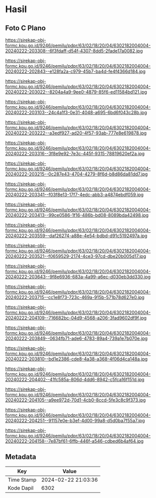 # Hasil

## Foto C Plano

https://sirekap-obj-formc.kpu.go.id/9246/pemilu/pdpr/63/02/18/20/04/6302182004004-20240222-203308--6f3fdaff-d54f-4307-8dd5-2fade17a0082.jpg

https://sirekap-obj-formc.kpu.go.id/9246/pemilu/pdpr/63/02/18/20/04/6302182004004-20240222-202843--e128fa2a-c979-45b7-ba4d-fe4f4366d184.jpg

https://sirekap-obj-formc.kpu.go.id/9246/pemilu/pdpr/63/02/18/20/04/6302182004004-20240222-203022--8204a4a9-9ee0-4879-85f6-ed11584bd121.jpg

https://sirekap-obj-formc.kpu.go.id/9246/pemilu/pdpr/63/02/18/20/04/6302182004004-20240222-203103--24c4a1f3-0e31-4048-a695-6bd6f043c28b.jpg

https://sirekap-obj-formc.kpu.go.id/9246/pemilu/pdpr/63/02/18/20/04/6302182004004-20240222-203222--a3edf927-ad20-4f57-93ab-777e8e619878.jpg

https://sirekap-obj-formc.kpu.go.id/9246/pemilu/pdpr/63/02/18/20/04/6302182004004-20240222-203316--3f8e9e92-7e3c-445f-9315-78819620ef2a.jpg

https://sirekap-obj-formc.kpu.go.id/9246/pemilu/pdpr/63/02/18/20/04/6302182004004-20240222-203215--0c287e43-4704-4279-8f6d-b8d86da81dd7.jpg

https://sirekap-obj-formc.kpu.go.id/9246/pemilu/pdpr/63/02/18/20/04/6302182004004-20240222-203341--f03f8e13-17f7-4edc-abb3-a4874ebdf059.jpg

https://sirekap-obj-formc.kpu.go.id/9246/pemilu/pdpr/63/02/18/20/04/6302182004004-20240222-203413--99ce0586-1f16-486b-bd08-8089bda42498.jpg

https://sirekap-obj-formc.kpu.go.id/9246/pemilu/pdpr/63/02/18/20/04/6302182004004-20240222-203559--daf26274-a88e-4e54-bdbd-d91c5192497a.jpg

https://sirekap-obj-formc.kpu.go.id/9246/pemilu/pdpr/63/02/18/20/04/6302182004004-20240222-203521--f0659529-2174-4ce3-97cd-dbe20b005d17.jpg

https://sirekap-obj-formc.kpu.go.id/9246/pemilu/pdpr/63/02/18/20/04/6302182004004-20240222-203643--9f8e6936-683a-4a99-a6ec-d030eb3dd330.jpg

https://sirekap-obj-formc.kpu.go.id/9246/pemilu/pdpr/63/02/18/20/04/6302182004004-20240222-203715--cc1e8f73-723c-469a-915b-571b78d627e0.jpg

https://sirekap-obj-formc.kpu.go.id/9246/pemilu/pdpr/63/02/18/20/04/6302182004004-20240222-204109--716682bc-04d9-4568-a206-3fad9602df9f.jpg

https://sirekap-obj-formc.kpu.go.id/9246/pemilu/pdpr/63/02/18/20/04/6302182004004-20240222-203849--0634fb71-ade6-4783-89a4-739a1e7b070e.jpg

https://sirekap-obj-formc.kpu.go.id/9246/pemilu/pdpr/63/02/18/20/04/6302182004004-20240222-203810--bd1e2386-cde8-4a38-a368-4f06d4ca148a.jpg

https://sirekap-obj-formc.kpu.go.id/9246/pemilu/pdpr/63/02/18/20/04/6302182004004-20240222-204402--41fc585a-806d-4dd6-8942-c5fca16f151d.jpg

https://sirekap-obj-formc.kpu.go.id/9246/pemilu/pdpr/63/02/18/20/04/6302182004004-20240222-204105--a9ee972d-70d1-4cb0-8ccd-5fe3c8c9f373.jpg

https://sirekap-obj-formc.kpu.go.id/9246/pemilu/pdpr/63/02/18/20/04/6302182004004-20240222-204251--91157e0e-b3ef-4d00-99a8-d5d0ba7f55a7.jpg

https://sirekap-obj-formc.kpu.go.id/9246/pemilu/pdpr/63/02/18/20/04/6302182004004-20240222-204158--7e87bf61-6ffb-446f-a546-cdbed6b4af64.jpg


## Metadata

| Key        | Value               |
| ---------- | ------------------- |
| Time Stamp | 2024-02-22 21:03:36 |
| Kode Dapil | 6302                |



